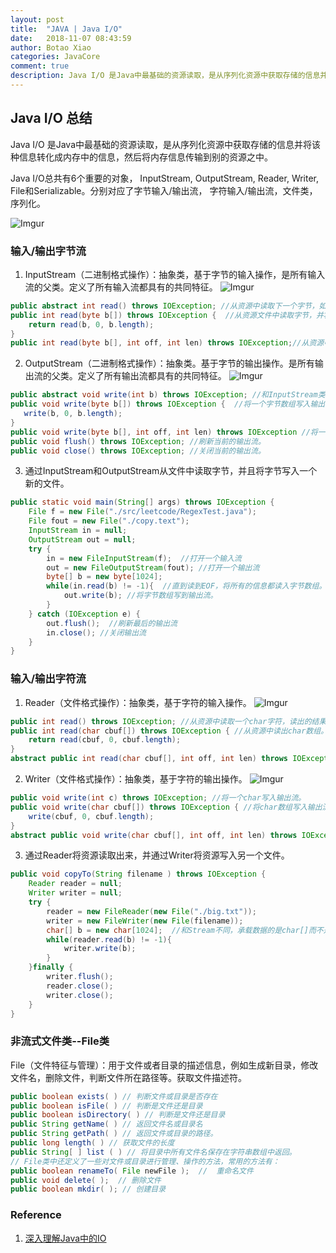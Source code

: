 ```yaml
---
layout: post
title:  "JAVA | Java I/O"
date:   2018-11-07 08:43:59
author: Botao Xiao
categories: JavaCore
comment: true
description: Java I/O 是Java中最基础的资源读取，是从序列化资源中获取存储的信息并将该种信息转化成内存中的信息，然后将内存信息传输到别的资源之中。
---
```

## Java I/O 总结
Java I/O 是Java中最基础的资源读取，是从序列化资源中获取存储的信息并将该种信息转化成内存中的信息，然后将内存信息传输到别的资源之中。

Java I/O总共有6个重要的对象， InputStream, OutputStream, Reader, Writer, File和Serializable。分别对应了字节输入/输出流， 字符输入/输出流，文件类，序列化。

![Imgur](https://i.imgur.com/SWHMv8H.png)

### 输入/输出字节流
1. InputStream（二进制格式操作）：抽象类，基于字节的输入操作，是所有输入流的父类。定义了所有输入流都具有的共同特征。
![Imgur](https://i.imgur.com/JZW4Rcv.png)
```Java
public abstract int read() throws IOException; //从资源中读取下一个字节，如果EOF，则返回-1.
public int read(byte b[]) throws IOException {  //从资源文件中读取字节，并将取出的字节写入字节数组。
    return read(b, 0, b.length);
}
public int read(byte b[], int off, int len) throws IOException;//从资源中读取，给出起始位置和字节数。
```

2. OutputStream（二进制格式操作）：抽象类。基于字节的输出操作。是所有输出流的父类。定义了所有输出流都具有的共同特征。
![Imgur](https://i.imgur.com/TT6k34e.png)
```Java
public abstract void write(int b) throws IOException; //和InputStream类似，将一个字节写入输出流，写进资源文件。
public void write(byte b[]) throws IOException {  //将一个字节数组写入输出流。
   write(b, 0, b.length);
}
public void write(byte b[], int off, int len) throws IOException //将一个字节数组，从某个offset开始，写出len个字节。
public void flush() throws IOException; //刷新当前的输出流。
public void close() throws IOException; //关闭当前的输出流。
```

3. 通过InputStream和OutputStream从文件中读取字节，并且将字节写入一个新的文件。
```Java
public static void main(String[] args) throws IOException {
    File f = new File("./src/leetcode/RegexTest.java");
    File fout = new File("./copy.text");
    InputStream in = null;
    OutputStream out = null;
    try {
        in = new FileInputStream(f);  //打开一个输入流
        out = new FileOutputStream(fout); //打开一个输出流
        byte[] b = new byte[1024];
        while(in.read(b) != -1){  //直到读到EOF，将所有的信息都读入字节数组。
            out.write(b); //将字节数组写到输出流。
        }
    } catch (IOException e) {
        out.flush();  //刷新最后的输出流
        in.close(); //关闭输出流
    }
}
```

### 输入/输出字符流
1. Reader（文件格式操作）：抽象类，基于字符的输入操作。
![Imgur](https://i.imgur.com/yLrJATN.png)
```Java
public int read() throws IOException; //从资源中读取一个char字符，读出的结果是int型，我们可以通过强转获得char变量。
public int read(char cbuf[]) throws IOException { //从资源中读出char数组。
    return read(cbuf, 0, cbuf.length);
}
abstract public int read(char cbuf[], int off, int len) throws IOException;
```

2. Writer（文件格式操作）：抽象类，基于字符的输出操作。
![Imgur](https://i.imgur.com/LaexGnh.png)
```Java
public void write(int c) throws IOException; //将一个char写入输出流。
public void write(char cbuf[]) throws IOException { //将char数组写入输出流。
    write(cbuf, 0, cbuf.length);
}
abstract public void write(char cbuf[], int off, int len) throws IOException;
```

3. 通过Reader将资源读取出来，并通过Writer将资源写入另一个文件。
```Java
public void copyTo(String filename ) throws IOException {
    Reader reader = null;
    Writer writer = null;
    try {
        reader = new FileReader(new File("./big.txt"));
        writer = new FileWriter(new File(filename));
        char[] b = new char[1024];  //和Stream不同，承载数据的是char[]而不是byte[].
        while(reader.read(b) != -1){
            writer.write(b);
        }
    }finally {
        writer.flush();
        reader.close();
        writer.close();
    }
}
```

### 非流式文件类--File类
File（文件特征与管理）：用于文件或者目录的描述信息，例如生成新目录，修改文件名，删除文件，判断文件所在路径等。获取文件描述符。
```Java
public boolean exists( ) // 判断文件或目录是否存在
public boolean isFile( ) // 判断是文件还是目录
public boolean isDirectory( ) // 判断是文件还是目录
public String getName( ) // 返回文件名或目录名
public String getPath( ) // 返回文件或目录的路径。
public long length( ) // 获取文件的长度
public String[ ] list ( ) // 将目录中所有文件名保存在字符串数组中返回。
// File类中还定义了一些对文件或目录进行管理、操作的方法，常用的方法有：
public boolean renameTo( File newFile );  //  重命名文件
public void delete( );  // 删除文件
public boolean mkdir( ); // 创建目录
```

### Reference
1. [深入理解Java中的IO](http://blog.csdn.net/qq_25184739/article/details/51205186)

